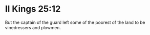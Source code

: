 # II Kings 25:12

But the captain of the guard left some of the poorest of the land to be vinedressers and plowmen.

